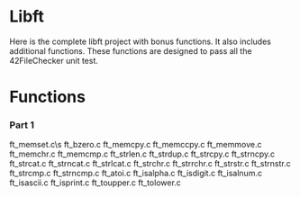 # Libft
Here is the complete libft project with bonus functions. It also includes additional functions. These functions are designed to pass all the 42FileChecker unit test.

# Functions
### Part 1
ft_memset.c\s
ft_bzero.c
ft_memcpy.c
ft_memccpy.c
ft_memmove.c
ft_memchr.c
ft_memcmp.c
ft_strlen.c
ft_strdup.c
ft_strcpy.c
ft_strncpy.c
ft_strcat.c
ft_strncat.c
ft_strlcat.c
ft_strchr.c
ft_strrchr.c
ft_strstr.c
ft_strnstr.c
ft_strcmp.c
ft_strncmp.c
ft_atoi.c
ft_isalpha.c
ft_isdigit.c
ft_isalnum.c
ft_isascii.c
ft_isprint.c
ft_toupper.c
ft_tolower.c
